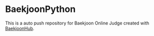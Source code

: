 # BaekjoonPython
This is a auto push repository for Baekjoon Online Judge created with [BaekjoonHub](https://github.com/BaekjoonHub/BaekjoonHub).
